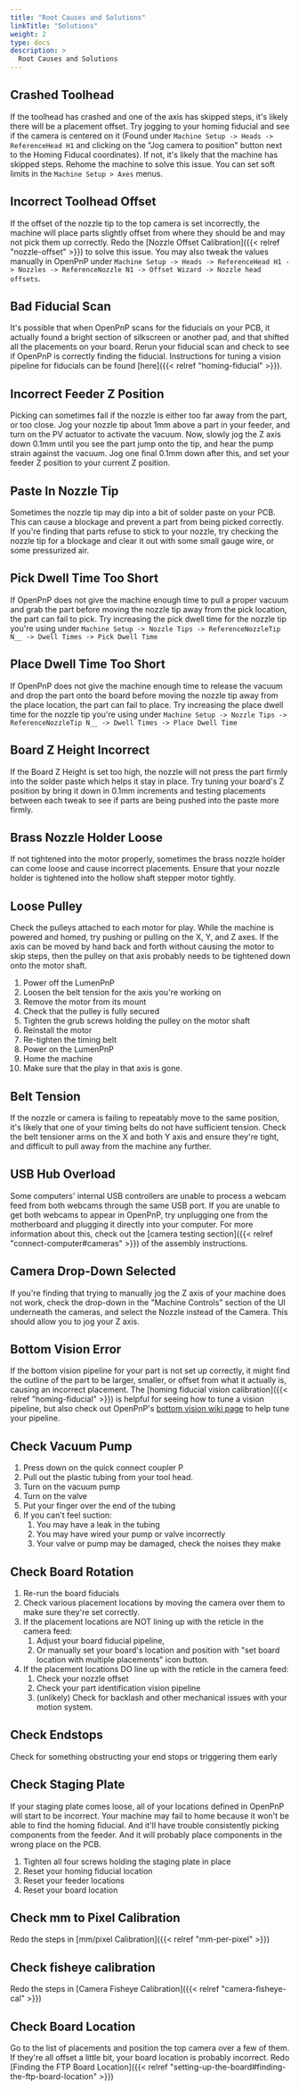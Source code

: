 ```yaml
---
title: "Root Causes and Solutions"
linkTitle: "Solutions"
weight: 2
type: docs
description: >
  Root Causes and Solutions
---
```


## Crashed Toolhead

If the toolhead has crashed and one of the axis has skipped steps, it's likely there will be a placement offset. Try jogging to your homing fiducial and see if the camera is centered on it (Found under `Machine Setup -> Heads -> ReferenceHead H1` and clicking on the "Jog camera to position" button next to the Homing Fiducal coordinates). If not, it's likely that the machine has skipped steps. Rehome the machine to solve this issue. You can set soft limits in the `Machine Setup > Axes` menus.

## Incorrect Toolhead Offset

If the offset of the nozzle tip to the top camera is set incorrectly, the machine will place parts slightly offset from where they should be and may not pick them up correctly. Redo the [Nozzle Offset Calibration]({{< relref "nozzle-offset" >}}) to solve this issue. You may also tweak the values manually in OpenPnP under `Machine Setup -> Heads -> ReferenceHead H1 -> Nozzles -> ReferenceNozzle N1 -> Offset Wizard -> Nozzle head offsets`.

## Bad Fiducial Scan

It's possible that when OpenPnP scans for the fiducials on your PCB, it actually found a bright section of silkscreen or another pad, and that shifted all the placements on your board. Rerun your fiducial scan and check to see if OpenPnP is correctly finding the fiducial. Instructions for tuning a vision pipeline for fiducials can be found [here]({{< relref "homing-fiducial" >}}).

## Incorrect Feeder Z Position

Picking can sometimes fail if the nozzle is either too far away from the part, or too close. Jog your nozzle tip about 1mm above a part in your feeder, and turn on the PV actuator to activate the vacuum. Now, slowly jog the Z axis down 0.1mm until you see the part jump onto the tip, and hear the pump strain against the vacuum. Jog one final 0.1mm down after this, and set your feeder Z position to your current Z position.

## Paste In Nozzle Tip

Sometimes the nozzle tip may dip into a bit of solder paste on your PCB. This can cause a blockage and prevent a part from being picked correctly. If you're finding that parts refuse to stick to your nozzle, try checking the nozzle tip for a blockage and clear it out with some small gauge wire, or some pressurized air.

## Pick Dwell Time Too Short

If OpenPnP does not give the machine enough time to pull a proper vacuum and grab the part before moving the nozzle tip away from the pick location, the part can fail to pick. Try increasing the pick dwell time for the nozzle tip you're using under `Machine Setup -> Nozzle Tips -> ReferenceNozzleTip N__ -> Dwell Times -> Pick Dwell Time`

## Place Dwell Time Too Short

If OpenPnP does not give the machine enough time to release the vacuum and drop the part onto the board before moving the nozzle tip away from the place location, the part can fail to place. Try increasing the place dwell time for the nozzle tip you're using under `Machine Setup -> Nozzle Tips -> ReferenceNozzleTip N__ -> Dwell Times -> Place Dwell Time`

## Board Z Height Incorrect

If the Board Z Height is set too high, the nozzle will not press the part firmly into the solder paste which helps it stay in place. Try tuning your board's Z position by bring it down in 0.1mm increments and testing placements between each tweak to see if parts are being pushed into the paste more firmly.

## Brass Nozzle Holder Loose

If not tightened into the motor properly, sometimes the brass nozzle holder can come loose and cause incorrect placements. Ensure that your nozzle holder is tightened into the hollow shaft stepper motor tightly.

## Loose Pulley

Check the pulleys attached to each motor for play. While the machine is powered and homed, try pushing or pulling on the X, Y, and Z axes. If the axis can be moved by hand back and forth without causing the motor to skip steps, then the pulley on that axis probably needs to be tightened down onto the motor shaft.

1. Power off the LumenPnP
2. Loosen the belt tension for the axis you're working on
3. Remove the motor from its mount
4. Check that the pulley is fully secured
5. Tighten the grub screws holding the pulley on the motor shaft
6. Reinstall the motor
7. Re-tighten the timing belt
8. Power on the LumenPnP
9. Home the machine
10. Make sure that the play in that axis is gone.

## Belt Tension

If the nozzle or camera is failing to repeatably move to the same position, it's likely that one of your timing belts do not have sufficient tension. Check the belt tensioner arms on the X and both Y axis and ensure they're tight, and difficult to pull away from the machine any further.

## USB Hub Overload

Some computers' internal USB controllers are unable to process a webcam feed from both webcams through the same USB port. If you are unable to get both webcams to appear in OpenPnP, try unplugging one from the motherboard and plugging it directly into your computer. For more information about this, check out the [camera testing section]({{< relref "connect-computer#cameras" >}}) of the assembly instructions.

## Camera Drop-Down Selected

If you're finding that trying to manually jog the Z axis of your machine does not work, check the drop-down in the "Machine Controls" section of the UI underneath the cameras, and select the Nozzle instead of the Camera. This should allow you to jog your Z axis.

## Bottom Vision Error

If the bottom vision pipeline for your part is not set up correctly, it might find the outline of the part to be larger, smaller, or offset from what it actually is, causing an incorrect placement. The [homing fiducial vision calibration]({{< relref "homing-fiducial" >}}) is helpful for seeing how to tune a vision pipeline, but also check out OpenPnP's [bottom vision wiki page](https://github.com/openpnp/openpnp/wiki/Bottom-Vision) to help tune your pipeline.

## Check Vacuum Pump

1. Press down on the quick connect coupler P
2. Pull out the plastic tubing from your tool head.
3. Turn on the vacuum pump
4. Turn on the valve
5. Put your finger over the end of the tubing
6. If you can't feel suction:
   1. You may have a leak in the tubing
   2. You may have wired your pump or valve incorrectly
   3. Your valve or pump may be damaged, check the noises they make

## Check Board Rotation

1. Re-run the board fiducials
2. Check various placement locations by moving the camera over them to make sure they're set correctly.
3. If the placement locations are NOT lining up with the reticle in the camera feed:
   1. Adjust your board fiducial pipeline,
   2. Or manually set your board's location and position with "set board location with multiple placements" icon button.
4. If the placement locations DO line up with the reticle in the camera feed:
   1. Check your nozzle offset
   2. Check your part identification vision pipeline
   3. (unlikely) Check for backlash and other mechanical issues with your motion system.

## Check Endstops

Check for something obstructing your end stops or triggering them early

## Check Staging Plate

If your staging plate comes loose, all of your locations defined in OpenPnP will start to be incorrect. Your machine may fail to home because it won't be able to find the homing fiducial. And it'll have trouble consistently picking components from the feeder. And it will probably place components in the wrong place on the PCB.

1. Tighten all four screws holding the staging plate in place
2. Reset your homing fiducial location
3. Reset your feeder locations
4. Reset your board location

## Check mm to Pixel Calibration

Redo the steps in [mm/pixel Calibration]({{< relref "mm-per-pixel" >}})

## Check fisheye calibration

Redo the steps in [Camera Fisheye Calibration]({{< relref "camera-fisheye-cal" >}})

## Check Board Location

Go to the list of placements and position the top camera over a few of them. If they're all offset a little bit, your board location is probably incorrect. Redo [Finding the FTP Board Location]({{< relref "setting-up-the-board#finding-the-ftp-board-location" >}})